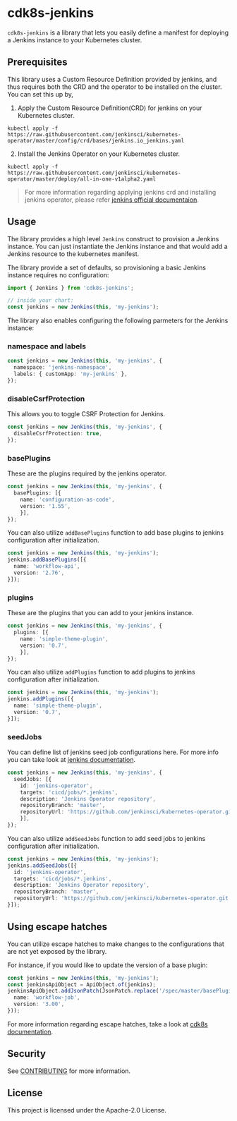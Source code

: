 # cdk8s-jenkins
`cdk8s-jenkins` is a library that lets you easily define a manifest for deploying a Jenkins instance to your Kubernetes cluster.

## Prerequisites
This library uses a Custom Resource Definition provided by jenkins, and thus requires both the CRD and the operator to be installed on the cluster. 
You can set this up by,
1. Apply the Custom Resource Definition(CRD) for jenkins on your Kubernetes cluster.
```
kubectl apply -f https://raw.githubusercontent.com/jenkinsci/kubernetes-operator/master/config/crd/bases/jenkins.io_jenkins.yaml
```
2. Install the Jenkins Operator on your Kubernetes cluster. 
```
kubectl apply -f https://raw.githubusercontent.com/jenkinsci/kubernetes-operator/master/deploy/all-in-one-v1alpha2.yaml
```

> For more information regarding applying jenkins crd and installing jenkins operator, please refer [jenkins official documentaion](https://jenkinsci.github.io/kubernetes-operator/docs/getting-started/latest/installing-the-operator/).

## Usage
The library provides a high level `Jenkins` construct to provision a Jenkins instance. 
You can just instantiate the Jenkins instance and that would add a Jenkins resource to the kubernetes manifest. 

The library provide a set of defaults, so provisioning a basic Jenkins instance requires no configuration:

```ts
import { Jenkins } from 'cdk8s-jenkins';

// inside your chart:
const jenkins = new Jenkins(this, 'my-jenkins');
```

The library also enables configuring the following parmeters for the Jenkins instance:
### namespace and labels
```ts
const jenkins = new Jenkins(this, 'my-jenkins', {
  namespace: 'jenkins-namespace',
  labels: { customApp: 'my-jenkins' },
});
```
### disableCsrfProtection
This allows you to toggle CSRF Protection for Jenkins.
```ts
const jenkins = new Jenkins(this, 'my-jenkins', {
  disableCsrfProtection: true,
});
```
### basePlugins
These are the plugins required by the jenkins operator.
```ts
const jenkins = new Jenkins(this, 'my-jenkins', {
  basePlugins: [{
    name: 'configuration-as-code',
    version: '1.55',
    }],
});

```

You can also utilize `addBasePlugins` function to add base plugins to jenkins configuration after initialization.
```ts
const jenkins = new Jenkins(this, 'my-jenkins');
jenkins.addBasePlugins([{
  name: 'workflow-api',
  version: '2.76',
}]);
```

### plugins
These are the plugins that you can add to your jenkins instance.
```ts
const jenkins = new Jenkins(this, 'my-jenkins', {
  plugins: [{
    name: 'simple-theme-plugin',
    version: '0.7',
    }],
});
```

You can also utilize `addPlugins` function to add plugins to jenkins configuration after initialization.
```ts
const jenkins = new Jenkins(this, 'my-jenkins');
jenkins.addPlugins([{
  name: 'simple-theme-plugin',
  version: '0.7',
}]);
```

### seedJobs
You can define list of jenkins seed job configurations here. For more info you can take look at [jenkins documentation](https://jenkinsci.github.io/kubernetes-operator/docs/getting-started/latest/configuring-seed-jobs-and-pipelines/).

```ts
const jenkins = new Jenkins(this, 'my-jenkins', {
  seedJobs: [{
    id: 'jenkins-operator',
    targets: 'cicd/jobs/*.jenkins',
    description: 'Jenkins Operator repository',
    repositoryBranch: 'master',
    repositoryUrl: 'https://github.com/jenkinsci/kubernetes-operator.git',
    }],
});
```

You can also utilize `addSeedJobs` function to add seed jobs to jenkins configuration after initialization.
```ts
const jenkins = new Jenkins(this, 'my-jenkins');
jenkins.addSeedJobs([{
  id: 'jenkins-operator',
  targets: 'cicd/jobs/*.jenkins',
  description: 'Jenkins Operator repository',
  repositoryBranch: 'master',
  repositoryUrl: 'https://github.com/jenkinsci/kubernetes-operator.git',
}]);
```

## Using escape hatches

You can utilize escape hatches to make changes to the configurations that are not yet exposed by the library. 

For instance, if you would like to update the version of a base plugin:

```ts
const jenkins = new Jenkins(this, 'my-jenkins');
const jenkinsApiObject = ApiObject.of(jenkins);
jenkinsApiObject.addJsonPatch(JsonPatch.replace('/spec/master/basePlugins/1', {
  name: 'workflow-job',
  version: '3.00',
}));
```

For more information regarding escape hatches, take a look at [cdk8s documentation](https://cdk8s.io/docs/latest/concepts/escape-hatches/).

## Security

See [CONTRIBUTING](CONTRIBUTING.md#security-issue-notifications) for more
information.

## License

This project is licensed under the Apache-2.0 License.